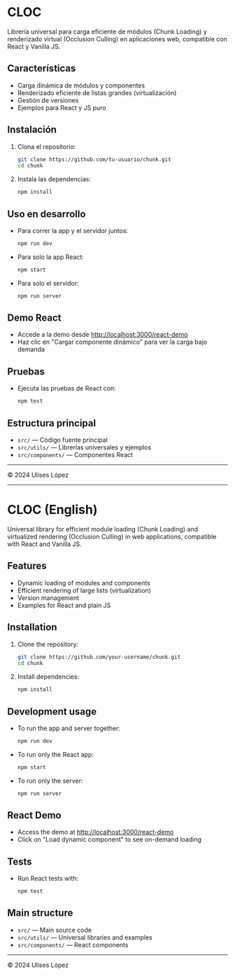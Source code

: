 # CLOC
  
Librería universal para carga eficiente de módulos (Chunk Loading) y renderizado virtual (Occlusion Culling) en aplicaciones web, compatible con React y Vanilla JS.
  
## Características
- Carga dinámica de módulos y componentes
- Renderizado eficiente de listas grandes (virtualización)
- Gestión de versiones
- Ejemplos para React y JS puro
  
## Instalación
1. Clona el repositorio:
   ```sh
   git clone https://github.com/tu-usuario/chunk.git
   cd chunk
   ```
2. Instala las dependencias:
   ```sh
   npm install
   ```
  
## Uso en desarrollo
- Para correr la app y el servidor juntos:
  ```sh
  npm run dev
  ```
- Para solo la app React:
  ```sh
  npm start
  ```
- Para solo el servidor:
  ```sh
  npm run server
  ```
  
## Demo React
- Accede a la demo desde [http://localhost:3000/react-demo](http://localhost:3000/react-demo)
- Haz clic en "Cargar componente dinámico" para ver la carga bajo demanda
  
## Pruebas
- Ejecuta las pruebas de React con:
  ```sh
  npm test
  ```
  
## Estructura principal
- `src/` — Código fuente principal
- `src/utils/` — Librerías universales y ejemplos
- `src/components/` — Componentes React
  
---
© 2024 Ulises López

---

# CLOC (English)

Universal library for efficient module loading (Chunk Loading) and virtualized rendering (Occlusion Culling) in web applications, compatible with React and Vanilla JS.

## Features
- Dynamic loading of modules and components
- Efficient rendering of large lists (virtualization)
- Version management
- Examples for React and plain JS

## Installation
1. Clone the repository:
   ```sh
   git clone https://github.com/your-username/chunk.git
   cd chunk
   ```
2. Install dependencies:
   ```sh
   npm install
   ```

## Development usage
- To run the app and server together:
  ```sh
  npm run dev
  ```
- To run only the React app:
  ```sh
  npm start
  ```
- To run only the server:
  ```sh
  npm run server
  ```

## React Demo
- Access the demo at [http://localhost:3000/react-demo](http://localhost:3000/react-demo)
- Click on "Load dynamic component" to see on-demand loading

## Tests
- Run React tests with:
  ```sh
  npm test
  ```

## Main structure
- `src/` — Main source code
- `src/utils/` — Universal libraries and examples
- `src/components/` — React components

---
© 2024 Ulises López 